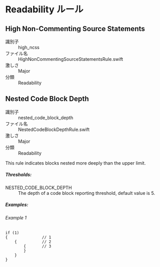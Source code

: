 # Readability ルール

## High Non-Commenting Source Statements

<dl>
<dt>識別子</dt>
<dd>high_ncss</dd>
<dt>ファイル名</dt>
<dd>HighNonCommentingSourceStatementsRule.swift</dd>
<dt>激しさ</dt>
<dd>Major</dd>
<dt>分類</dt>
<dd>Readability</dd>
</dl>


## Nested Code Block Depth

<dl>
<dt>識別子</dt>
<dd>nested_code_block_depth</dd>
<dt>ファイル名</dt>
<dd>NestedCodeBlockDepthRule.swift</dd>
<dt>激しさ</dt>
<dd>Major</dd>
<dt>分類</dt>
<dd>Readability</dd>
</dl>

This rule indicates blocks nested more deeply than the upper limit.

##### Thresholds:

<dl>
<dt>NESTED_CODE_BLOCK_DEPTH</dt>
<dd>The depth of a code block reporting threshold, default value is 5.</dd>
</dl>

##### Examples:

###### Example 1

```
if (1)
{               // 1
    {           // 2
        {       // 3
        }
    }
}
```
